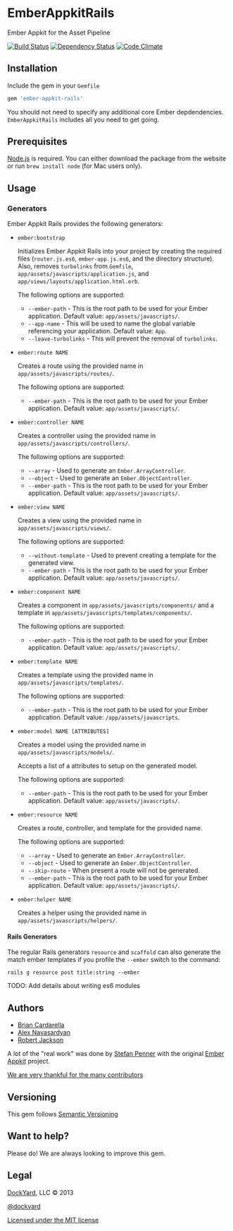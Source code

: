 # EmberAppkitRails

Ember Appkit for the Asset Pipeline

[![Build Status](https://secure.travis-ci.org/dockyard/ember-appkit-rails.png?branch=master)](http://travis-ci.org/dockyard/ember-appkit-rails)
[![Dependency Status](https://gemnasium.com/dockyard/ember-appkit-rails.png?travis)](https://gemnasium.com/dockyard/ember-appkit-rails)
[![Code Climate](https://codeclimate.com/github/dockyard/ember-appkit-rails.png)](https://codeclimate.com/github/dockyard/ember-appkit-rails)

## Installation ##

Include the gem in your `Gemfile`

```ruby
gem 'ember-appkit-rails'
```

You should not need to specify any additional core Ember depdendencies.
`EmberAppkitRails` includes all you need to get going.

## Prerequisites

[Node.js](http://nodejs.org) is required. You can either download the
package from the website or run `brew install node` (for Mac users
only).

## Usage ##

### Generators ###

Ember Appkit Rails provides the following generators:

* `ember:bootstrap`

  Initializes Ember Appkit Rails into your project by creating the required files
  (`router.js.es6`, `ember-app.js.es6`, and the directory structure). Also, removes
  `turbolinks` from `Gemfile`, `app/assets/javascripts/application.js`, and `app/views/layouts/application.html.erb`.

  The following options are supported:

  * `--ember-path` - This is the root path to be used for your Ember application. Default value: `app/assets/javascripts/`.
  * `--app-name` - This will be used to name the global variable referencing your application. Default value: `App`.
  * `--leave-turbolinks` - This will prevent the removal of `turbolinks`.

* `ember:route NAME`

  Creates a route using the provided name in `app/assets/javascripts/routes/`.

  The following options are supported:

  * `--ember-path` - This is the root path to be used for your Ember application. Default value: `app/assets/javascripts/`.

* `ember:controller NAME`

  Creates a controller using the provided name in `app/assets/javascripts/controllers/`.

  The following options are supported:

  * `--array` - Used to generate an `Ember.ArrayController`.
  * `--object` - Used to generate an `Ember.ObjectController`.
  * `--ember-path` - This is the root path to be used for your Ember application. Default value: `app/assets/javascripts/`.

* `ember:view NAME`

  Creates a view using the provided name in `app/assets/javascripts/views/`.

  The following options are supported:

  * `--without-template` - Used to prevent creating a template for the generated view.
  * `--ember-path` - This is the root path to be used for your Ember application. Default value: `app/assets/javascripts/`.

* `ember:component NAME`

  Creates a component in `app/assets/javascripts/components/` and a template in `app/assets/javascripts/templates/components/`.

  The following options are supported:

  * `--ember-path` - This is the root path to be used for your Ember application. Default value: `app/assets/javascripts/`.

* `ember:template NAME`

  Creates a template using the provided name in `app/assets/javascripts/templates/`.

  The following options are supported:

  * `--ember-path` - This is the root path to be used for your Ember application. Default value: `/app/assets/javascripts`.

* `ember:model NAME [ATTRIBUTES]`

  Creates a model using the provided name in `app/assets/javascripts/models/`.

  Accepts a list of a attributes to setup on the generated model.

  The following options are supported:

  * `--ember-path` - This is the root path to be used for your Ember application. Default value: `app/assets/javascripts/`.

* `ember:resource NAME`

  Creates a route, controller, and template for the provided name.

  The following options are supported:

  * `--array` - Used to generate an `Ember.ArrayController`.
  * `--object` - Used to generate an `Ember.ObjectController`.
  * `--skip-route` - When present a route will not be generated.
  * `--ember-path` - This is the root path to be used for your Ember application. Default value: `app/assets/javascripts/`.

* `ember:helper NAME`

  Creates a helper using the provided name in `app/assets/javascripts/helpers/`.

#### Rails Generators ####

The regular Rails generators `resource` and `scaffold` can also generate
the match ember templates if you profile the `--ember` switch to the
command:

```
rails g resource post title:string --ember
```

TODO: Add details about writing es6 modules

## Authors ##

* [Brian Cardarella](http://twitter.com/bcardarella)
* [Alex Navasardyan](http://twitter.com/twokul)
* [Robert Jackson](http://twitter.com/rwjblue)

A lot of the "real work" was done by [Stefan Penner](http://twitter.com/stefanpenner) with the original [Ember Appkit](https://github.com/stefanpenner/ember-app-kit) project.

[We are very thankful for the many contributors](https://github.com/dockyard/ember-appkit-rails/graphs/contributors)

## Versioning ##

This gem follows [Semantic Versioning](http://semver.org)

## Want to help? ##

Please do! We are always looking to improve this gem.

## Legal ##

[DockYard](http://dockyard.com), LLC &copy; 2013

[@dockyard](http://twitter.com/dockyard)

[Licensed under the MIT license](http://www.opensource.org/licenses/mit-license.php)
